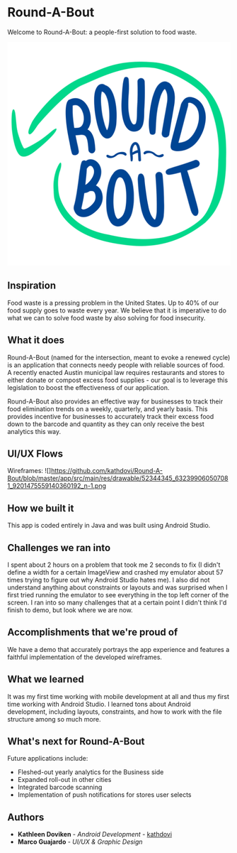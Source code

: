 # Round-A-Bout
Welcome to Round-A-Bout: a people-first solution to food waste.

![](https://github.com/kathdovi/Round-A-Bout/blob/master/app/src/main/res/drawable/logo.png)

## Inspiration
Food waste is a pressing problem in the United States. Up to 40% of our food supply goes to waste every year. We believe that it is imperative to do what we can to solve food waste by also solving for food insecurity.

## What it does
Round-A-Bout (named for the intersection, meant to evoke a renewed cycle) is an application that connects needy people with reliable sources of food. A recently enacted Austin municipal law requires restaurants and stores to either donate or compost excess food supplies - our goal is to leverage this legislation to boost the effectiveness of our application. 

Round-A-Bout also provides an effective way for businesses to track their food elimination trends on a weekly, quarterly, and yearly basis. This provides incentive for businesses to accurately track their excess food down to the barcode and quantity as they can only receive the best analytics this way.

## UI/UX Flows
Wireframes:
![]https://github.com/kathdovi/Round-A-Bout/blob/master/app/src/main/res/drawable/52344345_632399060507081_9201475559140360192_n-1.png

## How we built it
This app is coded entirely in Java and was built using Android Studio.

## Challenges we ran into
I spent about 2 hours on a problem that took me 2 seconds to fix (I didn't define a width for a certain ImageView and crashed my emulator about 57 times trying to figure out why Android Studio hates me). I also did not understand anything about constraints or layouts and was surprised when I first tried running the emulator to see everything in the top left corner of the screen. I ran into so many challenges that at a certain point I didn't think I'd finish to demo, but look where we are now.

## Accomplishments that we're proud of
We have a demo that accurately portrays the app experience and features a faithful implementation of the developed wireframes.

## What we learned
It was my first time working with mobile development at all and thus my first time working with Android Studio. I learned tons about Android development, including layouts, constraints, and how to work with the file structure among so much more.

## What's next for Round-A-Bout
Future applications include:
- Fleshed-out yearly analytics for the Business side
- Expanded roll-out in other cities
- Integrated barcode scanning
- Implementation of push notifications for stores user selects

## Authors

* **Kathleen Doviken** - *Android Development* - [kathdovi](https://github.com/kathdovi)
* **Marco Guajardo** - *UI/UX & Graphic Design* 

